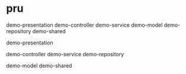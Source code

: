 # pru

demo-presentation
demo-controller
demo-service
demo-model
demo-repository
demo-shared 


demo-presentation

demo-controller
demo-service
demo-repository

demo-model
demo-shared 